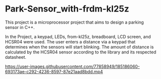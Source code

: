 # Park-Sensor_with-frdm-kl25z

This project is a microprocessor project that aims to design a parking sensor in  C++.

In the Project, a keypad, LEDs, from-kl25z, breadboard, LCD screen, and HCSR04 were used. The user enters a distance via a keypad that determines when the sensors will start blinking. The amount of distance is calculated by the HCSR04 sensor according to the library and its respected datasheet. 



https://user-images.githubusercontent.com/77858949/185186060-693173ae-c292-4236-8597-87e21aad8bdd.mp4

